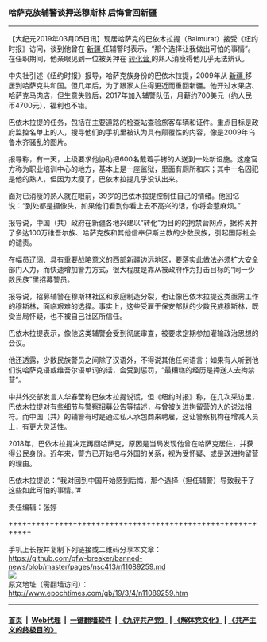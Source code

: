 ### 哈萨克族辅警谈押送穆斯林 后悔曾回新疆
------------------------

<p>
 【大纪元2019年03月05日讯】现居哈萨克的巴依木拉提（Baimurat）接受《纽约时报》访问，谈到他曾在
 <a href="http://www.epochtimes.com/gb/tag/%E6%96%B0%E7%96%86.html">
  新疆
 </a>
 任辅警时表示，“那个选择让我做出可怕的事情”。在任职期间，他亲眼见到一位被关押在
 <a href="http://www.epochtimes.com/gb/tag/%E8%BD%AC%E5%8C%96%E8%90%A5.html">
  转化营
 </a>
 的熟人消瘦得他几乎无法辨认。
</p>
<p>
 中央社引述《纽约时报》报导，哈萨克族身份的巴依木拉提，2009年从
 <a href="http://www.epochtimes.com/gb/tag/%E6%96%B0%E7%96%86.html">
  新疆
 </a>
 移居到哈萨克共和国。但几年后，为了跟家人住得更近而重回新疆。他开过水果店、哈萨克马肉店，但生意失败后，2017年加入辅警队伍，月薪约700美元（约人民币4700元），福利也不错。
</p>
<p>
 巴依木拉提的任务，包括在主要道路的检查站查验旅客车辆和证件。重点目标是政府监控名单上的人，搜寻他们的手机里被认为具有颠覆性的内容，像是2009年乌鲁木齐骚乱的图片。
</p>
<p>
 报导称，有一天，上级要求他协助把600名戴着手铐的人送到一处新设施。这座官方称为职业培训中心的地方，基本上是一座监狱，里面有厕所和床；其中一名囚犯是他的熟人，但因为太瘦了，巴依木拉提几乎没认出来。
</p>
<p>
 面对已消瘦的熟人就在眼前，39岁的巴依木拉提控制住自己的情绪。他回忆说：“到处都是摄像头，如果他们看到你看上去不高兴的话，你将会惹麻烦。”
</p>
<p>
 报导说，中国（共）政府在新疆各地兴建以“转化”为目的的拘禁营网点，据称关押了多达100万维吾尔族、哈萨克族和其他信奉伊斯兰教的少数民族，引起国际社会的谴责。
</p>
<p>
 在幅员辽阔、具有重要战略意义的西部新疆边远地区，要落实此做法必须扩大安全部门人力，而快速增加警力方式，很大程度是靠从被政府作为打击目标的“同一少数民族”里招募警员。
</p>
<p>
 报导说，招募辅警在穆斯林社区和家庭制造分裂，也让像巴依木拉提这类亟需工作的穆斯林，面临艰难的选择。事实上，这些受雇于保安部队的少数民族穆斯林，既受当局怀疑，也不被自己社区所信任。
</p>
<p>
 巴依木拉提表示，像他这类辅警会受到彻底审查，被要求定期参加灌输政治思想的会议。
</p>
<p>
 他还透露，少数民族警员之间除了汉语外，不得说其他任何语言；如果有人听到他们说哈萨克语或维吾尔语单词的话，会受到惩罚，“最糟糕的经历是押送人去拘禁营”。
</p>
<p>
 中共外交部发言人华春莹称巴依木拉提说谎，但《纽约时报》称，在几次采访里，巴依木拉提对有些细节与警察招募公告等描述，与曾被关进拘留营的人的说法相符。而中国（共）的辅警有时是通过私人承包商来聘雇，这让警察机构在增减人员上，有更大灵活性。
</p>
<p>
 2018年，巴依木拉提决定再回哈萨克，原因是当局发现他曾在哈萨克居住，并获得公民身份。近年来，警方已开始把与外国的关系，视为受怀疑、或是送进拘留营的理由。
</p>
<p>
 巴依木拉提说：“我对回到中国开始感到后悔，那个选择（担任辅警）导致我干了这些如此可怕的事情。”#
</p>
<p>
 责任编辑：张婷
</p>

+++++++++++++++++++++++++++++++++++++++++++++++++++++++++++<br/><br/>
手机上长按并复制下列链接或二维码分享本文章：<br/>
https://github.com/gfw-breaker/banned-news/blob/master/pages/nsc413/n11089259.md <br/>
<a href='https://github.com/gfw-breaker/banned-news/blob/master/pages/nsc413/n11089259.md'><img src='https://github.com/gfw-breaker/banned-news/blob/master/pages/nsc413/n11089259.md.png'/></a> <br/>
原文地址（需翻墙访问）：http://www.epochtimes.com/gb/19/3/4/n11089259.htm


------------------------
#### [首页](https://github.com/gfw-breaker/banned-news/blob/master/README.md) &nbsp;|&nbsp; [Web代理](https://github.com/labour-camp/helloworld) &nbsp;|&nbsp; [一键翻墙软件](https://github.com/gfw-breaker/nogfw/blob/master/README.md) &nbsp;| [《九评共产党》](https://github.com/gfw-breaker/9ping.md/blob/master/README.md#九评之一评共产党是什么) | [《解体党文化》](https://github.com/gfw-breaker/jtdwh.md/blob/master/README.md) | [《共产主义的终极目的》](https://github.com/gfw-breaker/gczydzjmd.md/blob/master/README.md)

